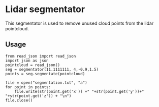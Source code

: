 # Lidar segmentator
This segmentator is used to remove unused cloud points from the lidar pointcloud. 

## Usage
```Shell
from read_json import read_json
import json as json
pointcloud = read_json()
seg = segmentator(11.1111111, 4,-0.9,1.5)
points = seg.segmentate(pointcloud)

file = open("segmentation.txt", "a")
for point in points:    
    file.write(str(point.get('x')) +" "+str(point.get('y'))+" "+str(point.get('z')) + "\n")
file.close()
```
